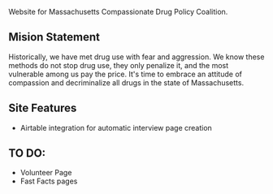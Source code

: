 Website for Massachusetts Compassionate Drug Policy Coalition.

## Mision Statement
Historically, we have met drug use with fear and aggression. We know these methods do not stop drug use, they only penalize it, and the most vulnerable among us pay the price. It's time to embrace an attitude of compassion and decriminalize all drugs in the state of Massachusetts.

## Site Features
 - Airtable integration for automatic interview page creation
 
## TO DO:
 - Volunteer Page
 - Fast Facts pages
